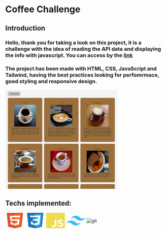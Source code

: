 # Coffee Challenge 

## Introduction <br> 
### Hello, thank you for taking a look on this project, it is a challenge with the idea of reading the API data and displaying the info with javascript. You can access by the [link](https://cleber-severo.github.io/Coffe-api-challenge/)

### The project has been made with HTML, CSS, JavaScript and Tailwind, having the best practices looking for perfomrmace, good styling and responsive design.

[<img width=70% textAlign="center" src="./assets/images/mainScreenshot.png" alt="desktop">](https://cleber-severo.github.io/Coffe-api-challenge/)

## Techs implemented:
 <div style="display: inline_block">
  <img align="center" alt="HTML" height="50" width="60" src="https://raw.githubusercontent.com/devicons/devicon/master/icons/html5/html5-original.svg">
  <img align="center" alt="CSS" height="50" width="60" src="https://raw.githubusercontent.com/devicons/devicon/master/icons/css3/css3-original.svg">
  <img align="center" alt="Js" height="50" width="60" src="https://raw.githubusercontent.com/devicons/devicon/master/icons/javascript/javascript-plain.svg">
 <img align="center" alt="Tailwind" height="50" width="60" src="https://github.com/devicons/devicon/blob/master/icons/tailwindcss/tailwindcss-plain.svg">
 <img align="center" alt="git" height="50" width="60" src="https://cdn.jsdelivr.net/gh/devicons/devicon/icons/git/git-original.svg">
</div>
<br>